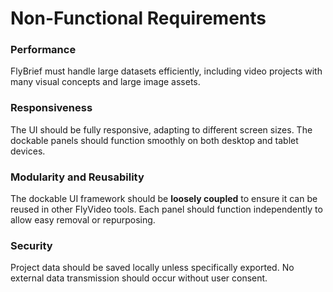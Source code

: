 # Non-Functional Requirements

### Performance
FlyBrief must handle large datasets efficiently, including video projects with many visual concepts and large image assets.

### Responsiveness
The UI should be fully responsive, adapting to different screen sizes. The dockable panels should function smoothly on both desktop and tablet devices.

### Modularity and Reusability
The dockable UI framework should be **loosely coupled** to ensure it can be reused in other FlyVideo tools. Each panel should function independently to allow easy removal or repurposing.

### Security
Project data should be saved locally unless specifically exported. No external data transmission should occur without user consent.
